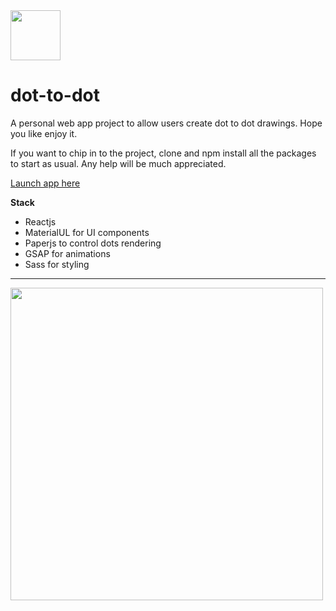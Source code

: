 <img src='https://github.com/nardove/dot-to-dot/blob/master/src/assets/dot-to-dot-icon.svg?raw=true' width='80' />

# dot-to-dot

A personal web app project to allow users create dot to dot drawings. Hope you like enjoy it.

If you want to chip in to the project, clone and npm install all the packages to start as usual. Any help will be much appreciated.

[Launch app here](https://nardove-dot-to-dot.netlify.app/)

**Stack**

-   Reactjs
-   MaterialUL for UI components
-   Paperjs to control dots rendering
-   GSAP for animations
-   Sass for styling

---

<img src="https://github.com/nardove/dot-to-dot/blob/master/app-assets/app-screenshot.png?raw=true" width=500>
